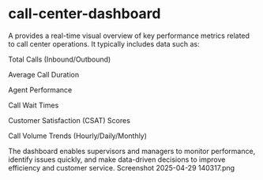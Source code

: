 # call-center-dashboard
A provides a real-time visual overview of key performance metrics related to call center operations. It typically includes data such as:

Total Calls (Inbound/Outbound)

Average Call Duration

Agent Performance

Call Wait Times

Customer Satisfaction (CSAT) Scores

Call Volume Trends (Hourly/Daily/Monthly)


The dashboard enables supervisors and managers to monitor performance, identify issues quickly, and make data-driven decisions to improve efficiency and customer service.
Screenshot 2025-04-29 140317.png
